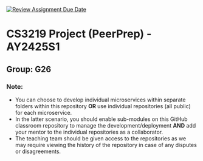 [![Review Assignment Due Date](https://classroom.github.com/assets/deadline-readme-button-22041afd0340ce965d47ae6ef1cefeee28c7c493a6346c4f15d667ab976d596c.svg)](https://classroom.github.com/a/bzPrOe11)
# CS3219 Project (PeerPrep) - AY2425S1
## Group: G26

### Note: 
- You can choose to develop individual microservices within separate folders within this repository **OR** use individual repositories (all public) for each microservice. 
- In the latter scenario, you should enable sub-modules on this GitHub classroom repository to manage the development/deployment **AND** add your mentor to the individual repositories as a collaborator. 
- The teaching team should be given access to the repositories as we may require viewing the history of the repository in case of any disputes or disagreements. 
